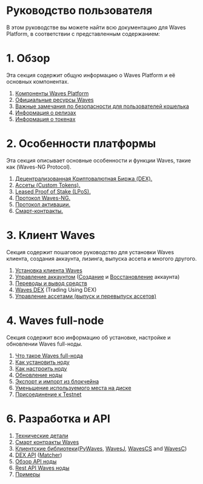 # Руководство пользователя

В этом руководстве вы можете найти всю документацию для Waves Platform, в соответствии с представленным содержанием:

# 1. Обзор

Эта секция содержит общую информацию о Waves Platform и её основных компонентах.

1. [Компоненты Waves Platform](/overview/platform-components.md)
2. [Официальные ресурсы Waves](/overview/waves-official-resources.md)
3. [Важные замечания по безопасности для пользователей кошелька](/overview/security-notes.md)
4. [Информация о релизах](/overview/waves-releases.md)
5. [Информация о токенах](/overview/waves-tokens.md)

# 2. Особенности платформы

Эта секция описывает основные особенности и функции Waves, такие как \(Waves-NG Protocol\).

1. [Децентрализованная Криптовалютная Биржа \(DEX\).](/platform-features/decentralized-cryptocurrency-exchange-dex.md)
2. [Ассеты \(Custom Tokens\).](/platform-features/assets-custom-tokens.md)
3. [Leased Proof of Stake \(LPoS\).](/platform-features/leased-proof-of-stake-lpos.md)
4. [Протокол Waves-NG.](/platform-features/waves-ng-protocol.md)
5. [Протокол активации.](/platform-features/activation-protocol.md)
6. [Смарт-контракты.](/platform-features/smart-contracts.md)

# 3. Клиент Waves

Секция содержит пошаговое руководство для установки Waves клиента, создания аккаунта, лизинга, выпуска ассета и многого другого.

1. [Установка клиента Waves](/waves-client/install-waves-client.md)
2. [Управление аккаунтом](/waves-client/account-management.md) \([Создание](/waves-client/account-management/creating-an-account.md) и [Восстановление](/waves-client/account-management/restore-an-account.md) аккаунта\)
3. [Переводы и вывод средств](/waves-client/wallet-management.md)
4. [Waves DEX](/waves-client/waves-dex.md) \(Trading Using DEX\)
5. [Управление ассетами \(выпуск и перевыпуск ассетов\)](/waves-client/assets-management.md)

# 4. Waves full-node

Секция содержит всю информацию об установке, настройке и обновлении Waves full-ноды.

1. [Что такое Waves full-нода](https://docs.wavesplatform.com/en/waves-node/what-is-a-full-node.html)
2. [Как установить ноду](https://docs.wavesplatform.com/en/waves-node/how-to-install-a-node/how-to-install-a-node.html)
3. [Как настроить ноду](https://docs.wavesplatform.com/en/waves-node/how-to-configure-a-node.md)
4. [Обновление ноды](https://docs.wavesplatform.com/en/waves-node/upgrading.html)
5. [Экспорт и импорт из блокчейна](https://docs.wavesplatform.com/en/waves-node/export-and-import-from-the-blockchain.html)
6. [Уменьшение используемого места на диске](https://docs.wavesplatform.com/en/waves-node/reducing-disk-space-usage.md)
7. [Присоединение к Testnet](https://docs.wavesplatform.com/en/waves-node/joining-testnet.html)

# 6. Разработка и API

1. [Технические детали](https://docs.wavesplatform.com/en/technical-details/technical-details.html)
2. [Смарт контракты Waves](https://docs.wavesplatform.com/en/technical-details/waves-contracts-language-description.html)
3. [Клиентские библиотеки](https://docs.wavesplatform.com/en/development-and-api/client-libraries.html)\([PyWaves](https://docs.wavesplatform.com/en/development-and-api/client-libraries/pywaves.html), [WavesJ](https://docs.wavesplatform.com/en/development-and-api/client-libraries/wavesj.html), [WavesCS](https://docs.wavesplatform.com/en/development-and-api/client-libraries/wavescs.html) and [WavesC](https://docs.wavesplatform.com/en/development-and-api/client-libraries/waves-c.html)\)
4. [DEX API](https://docs.wavesplatform.com/en/development-and-api/dex-api.html) \([Matcher](https://docs.wavesplatform.com/en/development-and-api/dex-api/matcher.html)\)
5. [Обзор API ноды](https://legacy.gitbook.com/book/waves-platform/wavesdocs/edit#)
6. [Rest API Waves ноды](https://docs.wavesplatform.com/en/development-and-api/node-api.html)
7. [Примеры](https://docs.wavesplatform.com/en/development-and-api/examples.html)
